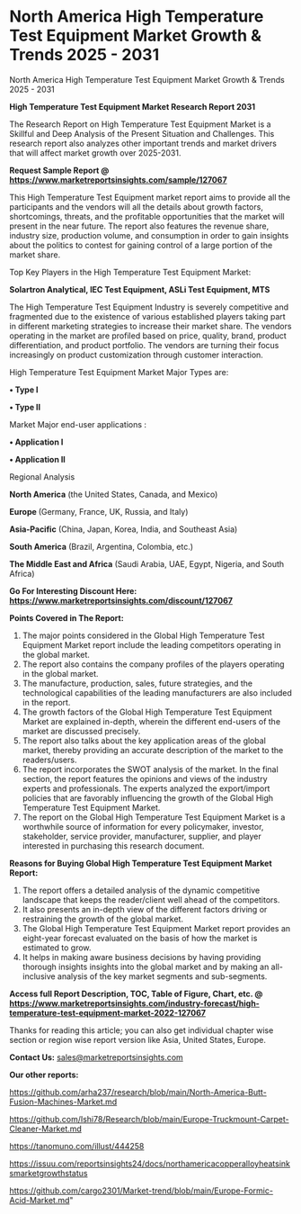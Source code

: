 # North America High Temperature Test Equipment Market Growth & Trends 2025 - 2031
North America High Temperature Test Equipment Market Growth & Trends 2025 - 2031

<strong>High Temperature Test Equipment Market Research Report 2031</strong>

The Research Report on High Temperature Test Equipment Market is a Skillful and Deep Analysis of the Present Situation and Challenges. This research report also analyzes other important trends and market drivers that will affect market growth over 2025-2031.

<strong>Request Sample Report @ <a href=https://www.marketreportsinsights.com/sample/127067>https://www.marketreportsinsights.com/sample/127067</a></strong>

This High Temperature Test Equipment market report aims to provide all the participants and the vendors will all the details about growth factors, shortcomings, threats, and the profitable opportunities that the market will present in the near future. The report also features the revenue share, industry size, production volume, and consumption in order to gain insights about the politics to contest for gaining control of a large portion of the market share.

Top Key Players in the High Temperature Test Equipment Market:

<strong>Solartron Analytical, IEC Test Equipment, ASLi Test Equipment, MTS</strong>

The High Temperature Test Equipment Industry is severely competitive and fragmented due to the existence of various established players taking part in different marketing strategies to increase their market share. The vendors operating in the market are profiled based on price, quality, brand, product differentiation, and product portfolio. The vendors are turning their focus increasingly on product customization through customer interaction.

High Temperature Test Equipment Market Major Types are:

<strong>• Type I

• Type II</strong>

Market Major end-user applications :

<strong>• Application I

• Application II</strong>

Regional Analysis

</u><strong><b>North America</b></strong> (the United States, Canada, and Mexico)

<strong><b>Europe </b></strong>(Germany, France, UK, Russia, and Italy)

<strong><b>Asia-Pacific</b></strong> (China, Japan, Korea, India, and Southeast Asia)

<strong><b>South America</b></strong> (Brazil, Argentina, Colombia, etc.)

<strong><b>The Middle East and Africa</b></strong> (Saudi Arabia, UAE, Egypt, Nigeria, and South Africa)

<strong>Go For Interesting Discount Here: <a href=https://www.marketreportsinsights.com/discount/127067>https://www.marketreportsinsights.com/discount/127067</a></strong>

<strong>Points Covered in The Report:</strong>
<ol>
  <li>The major points considered in the Global High Temperature Test Equipment Market report include the leading competitors operating in the global market.</li>
  <li>The report also contains the company profiles of the players operating in the global market.</li>
  <li>The manufacture, production, sales, future strategies, and the technological capabilities of the leading manufacturers are also included in the report.</li>
  <li>The growth factors of the Global High Temperature Test Equipment Market are explained in-depth, wherein the different end-users of the market are discussed precisely.</li>
  <li>The report also talks about the key application areas of the global market, thereby providing an accurate description of the market to the readers/users.</li>
  <li>The report incorporates the SWOT analysis of the market. In the final section, the report features the opinions and views of the industry experts and professionals. The experts analyzed the export/import policies that are favorably influencing the growth of the Global High Temperature Test Equipment Market.</li>
  <li>The report on the Global High Temperature Test Equipment Market is a worthwhile source of information for every policymaker, investor, stakeholder, service provider, manufacturer, supplier, and player interested in purchasing this research document.</li>
</ol>
<strong>Reasons for Buying Global High Temperature Test Equipment Market Report:</strong>

<ol>
  <li>The report offers a detailed analysis of the dynamic competitive landscape that keeps the reader/client well ahead of the competitors.</li>
  <li>It also presents an in-depth view of the different factors driving or restraining the growth of the global market.</li>
  <li>The Global High Temperature Test Equipment Market report provides an eight-year forecast evaluated on the basis of how the market is estimated to grow.</li>
  <li>It helps in making aware business decisions by having providing thorough insights insights into the global market and by making an all-inclusive analysis of the key market segments and sub-segments.</li>
</ol>
<strong>Access full Report Description, TOC, Table of Figure, Chart, etc. @ <a href=https://www.marketreportsinsights.com/industry-forecast/high-temperature-test-equipment-market-2022-127067>https://www.marketreportsinsights.com/industry-forecast/high-temperature-test-equipment-market-2022-127067</a></strong>


Thanks for reading this article; you can also get individual chapter wise section or region wise report version like Asia, United States, Europe.

<strong>Contact Us:</strong>
sales@marketreportsinsights.com

<strong>Our other reports:</strong>

<a href=https://github.com/arha237/research/blob/main/North-America-Butt-Fusion-Machines-Market.md>https://github.com/arha237/research/blob/main/North-America-Butt-Fusion-Machines-Market.md</a>

<a href=https://github.com/Ishi78/Research/blob/main/Europe-Truckmount-Carpet-Cleaner-Market.md>https://github.com/Ishi78/Research/blob/main/Europe-Truckmount-Carpet-Cleaner-Market.md</a>

<a href=https://tanomuno.com/illust/444258>https://tanomuno.com/illust/444258</a>

<a href=https://issuu.com/reportsinsights24/docs/northamericacopperalloyheatsinksmarketgrowthstatus>https://issuu.com/reportsinsights24/docs/northamericacopperalloyheatsinksmarketgrowthstatus</a>

<a href=https://github.com/cargo2301/Market-trend/blob/main/Europe-Formic-Acid-Market.md>https://github.com/cargo2301/Market-trend/blob/main/Europe-Formic-Acid-Market.md</a>"
